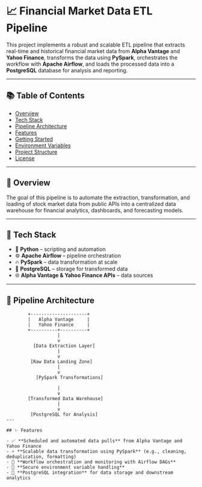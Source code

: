 # 📈 Financial Market Data ETL Pipeline

This project implements a robust and scalable ETL pipeline that extracts real-time and historical financial market data from **Alpha Vantage** and **Yahoo Finance**, transforms the data using **PySpark**, orchestrates the workflow with **Apache Airflow**, and loads the processed data into a **PostgreSQL** database for analysis and reporting.

---

## 📚 Table of Contents

- [Overview](#overview)
- [Tech Stack](#tech-stack)
- [Pipeline Architecture](#pipeline-architecture)
- [Features](#features)
- [Getting Started](#getting-started)
- [Environment Variables](#environment-variables)
- [Project Structure](#project-structure)
- [License](#license)

---

## 🧠 Overview

The goal of this pipeline is to automate the extraction, transformation, and loading of stock market data from public APIs into a centralized data warehouse for financial analytics, dashboards, and forecasting models.

---

## 🧰 Tech Stack

- 🐍 **Python** – scripting and automation  
- ⚙️ **Apache Airflow** – pipeline orchestration  
- 🔥 **PySpark** – data transformation at scale  
- 🐘 **PostgreSQL** – storage for transformed data  
- 🌐 **Alpha Vantage & Yahoo Finance APIs** – data sources  

---

## 🔄 Pipeline Architecture

```text
        +---------------------+
        |   Alpha Vantage     |
        |   Yahoo Finance     |
        +----------+----------+
                   |
                   v
          [Data Extraction Layer]
                   |
                   v
         [Raw Data Landing Zone]
                   |
                   v
           [PySpark Transformations]

                   |
                   v
        [Transformed Data Warehouse]
                   |
                   v
         [PostgreSQL for Analysis]
---

## ✨ Features

- ✅ **Scheduled and automated data pulls** from Alpha Vantage and Yahoo Finance  
- ⚡ **Scalable data transformation using PySpark** (e.g., cleaning, deduplication, formatting)  
- 🔄 **Workflow orchestration and monitoring with Airflow DAGs**  
- 🔐 **Secure environment variable handling**  
- 🐘 **PostgreSQL integration** for data storage and downstream analytics  
